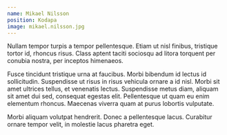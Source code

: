 ```yaml
---
name: Mikael Nilsson
position: Kodapa
image: mikael.nilsson.jpg
---
```


Nullam tempor turpis a tempor pellentesque. Etiam ut nisl finibus, tristique tortor id, rhoncus risus. Class aptent taciti sociosqu ad litora torquent per conubia nostra, per inceptos himenaeos.

Fusce tincidunt tristique urna at faucibus. Morbi bibendum id lectus id sollicitudin. Suspendisse ut risus in risus vehicula ornare a id nisl. Morbi sit amet ultrices tellus, et venenatis lectus. Suspendisse metus diam, aliquam sit amet dui sed, consequat egestas elit. Pellentesque ut quam eu enim elementum rhoncus. Maecenas viverra quam at purus lobortis vulputate.

Morbi aliquam volutpat hendrerit. Donec a pellentesque lacus. Curabitur ornare tempor velit, in molestie lacus pharetra eget.
